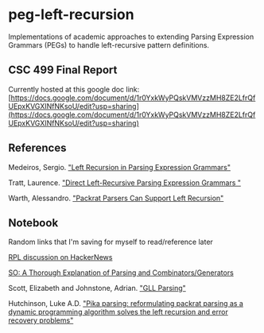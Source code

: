 # peg-left-recursion
Implementations of academic approaches to extending Parsing Expression Grammars (PEGs) to handle left-recursive pattern definitions.

## CSC 499 Final Report
Currently hosted at this google doc link:
[https://docs.google.com/document/d/1r0YxkWyPQskVMVzzMH8ZE2LfrQfUEpxKVGXINfNKsoU/edit?usp=sharing](https://docs.google.com/document/d/1r0YxkWyPQskVMVzzMH8ZE2LfrQfUEpxKVGXINfNKsoU/edit?usp=sharing)

## References
Medeiros, Sergio. ["Left Recursion in Parsing Expression Grammars"](https://arxiv.org/pdf/1207.0443.pdf)

Tratt, Laurence. ["Direct Left-Recursive Parsing Expression Grammars
"](https://tratt.net/laurie/research/pubs/papers/tratt__direct_left_recursive_parsing_expression_grammars.pdf)

Warth, Alessandro. ["Packrat Parsers Can Support Left Recursion"](http://tinlizzie.org/~awarth/papers/pepm08.pdf)

## Notebook
Random links that I'm saving for myself to read/reference later

[RPL discussion on HackerNews](https://news.ycombinator.com/item?id=21145755)

[SO: A Thorough Explanation of Parsing and Combinators/Generators](https://softwareengineering.stackexchange.com/questions/338665/when-to-use-a-parser-combinator-when-to-use-a-parser-generator)

Scott, Elizabeth and Johnstone, Adrian. ["GLL Parsing"](http://dotat.at/tmp/gll.pdf)

Hutchinson, Luke A.D. ["Pika parsing: reformulating packrat parsing as a dynamic programming
algorithm solves the left recursion and error recovery problems"](https://arxiv.org/pdf/2005.06444.pdf)
